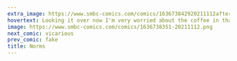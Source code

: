 ```yaml
---
extra_image: https://www.smbc-comics.com/comics/163673842920211112after.png
hovertext: Looking it over now I'm very worried about the coffee in that cup.
image: https://www.smbc-comics.com/comics/1636738351-20211112.png
next_comic: vicarious
prev_comic: fake
title: Norms
---
```


